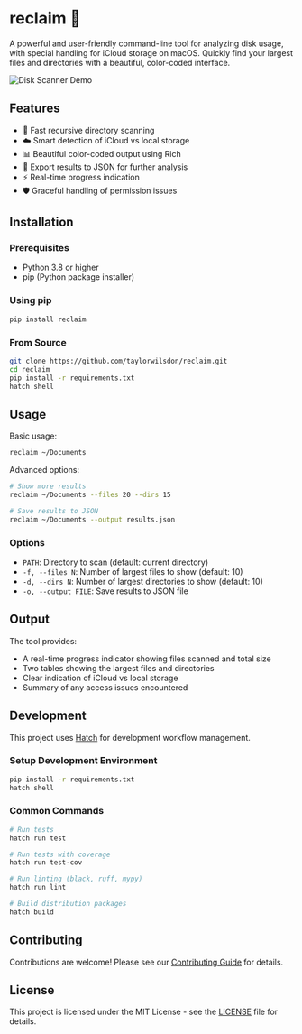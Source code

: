 # reclaim 🌟

A powerful and user-friendly command-line tool for analyzing disk usage, with special handling for iCloud storage on macOS. Quickly find your largest files and directories with a beautiful, color-coded interface.

![Disk Scanner Demo](demo.gif)

## Features

- 🚀 Fast recursive directory scanning
- ☁️ Smart detection of iCloud vs local storage
- 📊 Beautiful color-coded output using Rich
- 💾 Export results to JSON for further analysis
- ⚡️ Real-time progress indication
- 🛡️ Graceful handling of permission issues

## Installation

### Prerequisites

- Python 3.8 or higher
- pip (Python package installer)

### Using pip

```bash
pip install reclaim
```

### From Source

```bash
git clone https://github.com/taylorwilsdon/reclaim.git
cd reclaim
pip install -r requirements.txt
hatch shell
```

## Usage

Basic usage:
```bash
reclaim ~/Documents
```

Advanced options:
```bash
# Show more results
reclaim ~/Documents --files 20 --dirs 15

# Save results to JSON
reclaim ~/Documents --output results.json
```

### Options

- `PATH`: Directory to scan (default: current directory)
- `-f, --files N`: Number of largest files to show (default: 10)
- `-d, --dirs N`: Number of largest directories to show (default: 10)
- `-o, --output FILE`: Save results to JSON file

## Output

The tool provides:
- A real-time progress indicator showing files scanned and total size
- Two tables showing the largest files and directories
- Clear indication of iCloud vs local storage
- Summary of any access issues encountered

## Development

This project uses [Hatch](https://hatch.pypa.io/) for development workflow management.

### Setup Development Environment

```bash
pip install -r requirements.txt
hatch shell
```

### Common Commands

```bash
# Run tests
hatch run test

# Run tests with coverage
hatch run test-cov

# Run linting (black, ruff, mypy)
hatch run lint

# Build distribution packages
hatch build
```

## Contributing

Contributions are welcome! Please see our [Contributing Guide](CONTRIBUTING.md) for details.

## License

This project is licensed under the MIT License - see the [LICENSE](LICENSE) file for details.
